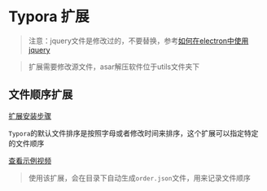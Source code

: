 # Typora 扩展

> 注意：jquery文件是修改过的，不要替换，参考[如何在electron中使用jquery](https://blog.csdn.net/baidu_27280587/article/details/54378420)

> 扩展需要修改源文件，asar解压软件位于utils文件夹下

## 文件顺序扩展

[扩展安装步骤](fileOrder/安装步骤.md)

`Typora`的默认文件排序是按照字母或者修改时间来排序，这个扩展可以指定特定的文件顺序

[查看示例视频](screenshowts/fileOrder.mp4)

> 使用该扩展，会在目录下自动生成`order.json`文件，用来记录文件顺序